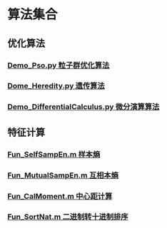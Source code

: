 # 算法集合
## 优化算法
### [Demo_Pso.py 粒子群优化算法](https://github.com/chandlerye/Algorithm-set/blob/main/Python/Demo_Pso.py)
### [Dome_Heredity.py  遗传算法](https://github.com/chandlerye/Algorithm-set/blob/main/Python/Dome_Heredity.py)
### [Demo_DifferentialCalculus.py  微分演算算法](https://github.com/chandlerye/Algorithm-set/blob/main/Python/Demo_DifferentialCalculus.py)
## 特征计算
### [Fun_SelfSampEn.m 样本熵](https://github.com/chandlerye/Algorithm-set/blob/main/Matlab/Fun_SelfSampEn.m)
### [Fun_MutualSampEn.m 互相本熵](https://github.com/chandlerye/Algorithm-set/blob/main/Matlab/Fun_MutualSampEn.m)
### [Fun_CalMoment.m 中心距计算](https://github.com/chandlerye/Algorithm-set/blob/main/Matlab/Fun_CalMoment.m)
### [Fun_SortNat.m 二进制转十进制排序](https://github.com/chandlerye/Algorithm-set/blob/main/Matlab/Fun_SortNat.m)
